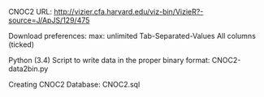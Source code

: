 CNOC2 URL:
http://vizier.cfa.harvard.edu/viz-bin/VizieR?-source=J/ApJS/129/475

Download preferences:
 max: unlimited
 Tab-Separated-Values
 All columns (ticked)

Python (3.4) Script to write data in the proper binary format:
CNOC2-data2bin.py

Creating CNOC2 Database:
CNOC2.sql